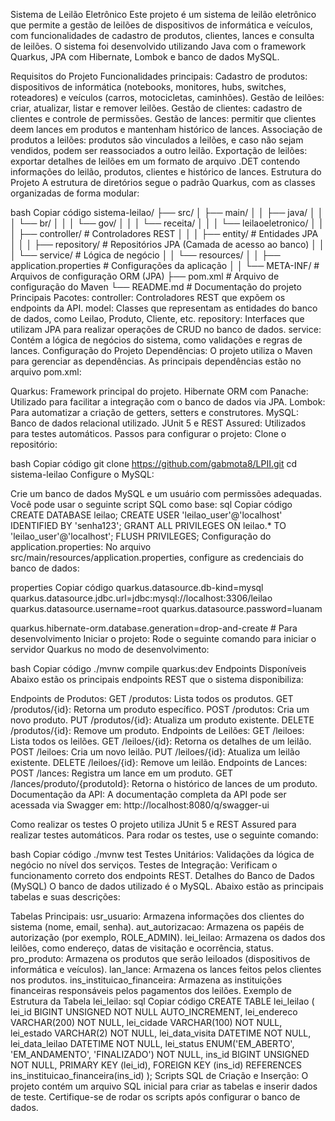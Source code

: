 Sistema de Leilão Eletrônico
Este projeto é um sistema de leilão eletrônico que permite a gestão de leilões de dispositivos de informática e veículos, com funcionalidades de cadastro de produtos, clientes, lances e consulta de leilões. O sistema foi desenvolvido utilizando Java com o framework Quarkus, JPA com Hibernate, Lombok e banco de dados MySQL.

Requisitos do Projeto
Funcionalidades principais:
Cadastro de produtos: dispositivos de informática (notebooks, monitores, hubs, switches, roteadores) e veículos (carros, motocicletas, caminhões).
Gestão de leilões: criar, atualizar, listar e remover leilões.
Gestão de clientes: cadastro de clientes e controle de permissões.
Gestão de lances: permitir que clientes deem lances em produtos e mantenham histórico de lances.
Associação de produtos a leilões: produtos são vinculados a leilões, e caso não sejam vendidos, podem ser reassociados a outro leilão.
Exportação de leilões: exportar detalhes de leilões em um formato de arquivo .DET contendo informações do leilão, produtos, clientes e histórico de lances.
Estrutura do Projeto
A estrutura de diretórios segue o padrão Quarkus, com as classes organizadas de forma modular:

bash
Copiar código
sistema-leilao/
├── src/
│   ├── main/
│   │   ├── java/
│   │   │   └── br/
│   │   │       └── gov/
│   │   │           └── receita/
│   │   │               └── leilaoeletronico/
│   │   │                   ├── controller/     # Controladores REST
│   │   │                   ├── entity/         # Entidades JPA
│   │   │                   ├── repository/     # Repositórios JPA (Camada de acesso ao banco)
│   │   │                   └── service/        # Lógica de negócio
│   │   └── resources/
│   │       ├── application.properties          # Configurações da aplicação
│   │       └── META-INF/                       # Arquivos de configuração ORM (JPA)
├── pom.xml                                     # Arquivo de configuração do Maven
└── README.md                                   # Documentação do projeto
Principais Pacotes:
controller: Controladores REST que expõem os endpoints da API.
model: Classes que representam as entidades do banco de dados, como Leilao, Produto, Cliente, etc.
repository: Interfaces que utilizam JPA para realizar operações de CRUD no banco de dados.
service: Contém a lógica de negócios do sistema, como validações e regras de lances.
Configuração do Projeto
Dependências:
O projeto utiliza o Maven para gerenciar as dependências. As principais dependências estão no arquivo pom.xml:

Quarkus: Framework principal do projeto.
Hibernate ORM com Panache: Utilizado para facilitar a integração com o banco de dados via JPA.
Lombok: Para automatizar a criação de getters, setters e construtores.
MySQL: Banco de dados relacional utilizado.
JUnit 5 e REST Assured: Utilizados para testes automáticos.
Passos para configurar o projeto:
Clone o repositório:

bash
Copiar código
git clone https://github.com/gabmota8/LPII.git
cd sistema-leilao
Configure o MySQL:

Crie um banco de dados MySQL e um usuário com permissões adequadas. Você pode usar o seguinte script SQL como base:
sql
Copiar código
CREATE DATABASE leilao;
CREATE USER 'leilao_user'@'localhost' IDENTIFIED BY 'senha123';
GRANT ALL PRIVILEGES ON leilao.* TO 'leilao_user'@'localhost';
FLUSH PRIVILEGES;
Configuração do application.properties: No arquivo src/main/resources/application.properties, configure as credenciais do banco de dados:

properties
Copiar código
quarkus.datasource.db-kind=mysql
quarkus.datasource.jdbc.url=jdbc:mysql://localhost:3306/leilao
quarkus.datasource.username=root
quarkus.datasource.password=luanam

quarkus.hibernate-orm.database.generation=drop-and-create  # Para desenvolvimento
Iniciar o projeto: Rode o seguinte comando para iniciar o servidor Quarkus no modo de desenvolvimento:

bash
Copiar código
./mvnw compile quarkus:dev
Endpoints Disponíveis
Abaixo estão os principais endpoints REST que o sistema disponibiliza:

Endpoints de Produtos:
GET /produtos: Lista todos os produtos.
GET /produtos/{id}: Retorna um produto específico.
POST /produtos: Cria um novo produto.
PUT /produtos/{id}: Atualiza um produto existente.
DELETE /produtos/{id}: Remove um produto.
Endpoints de Leilões:
GET /leiloes: Lista todos os leilões.
GET /leiloes/{id}: Retorna os detalhes de um leilão.
POST /leiloes: Cria um novo leilão.
PUT /leiloes/{id}: Atualiza um leilão existente.
DELETE /leiloes/{id}: Remove um leilão.
Endpoints de Lances:
POST /lances: Registra um lance em um produto.
GET /lances/produto/{produtoId}: Retorna o histórico de lances de um produto.
Documentação da API:
A documentação completa da API pode ser acessada via Swagger em:
http://localhost:8080/q/swagger-ui

Como realizar os testes
O projeto utiliza JUnit 5 e REST Assured para realizar testes automáticos. Para rodar os testes, use o seguinte comando:

bash
Copiar código
./mvnw test
Testes Unitários: Validações da lógica de negócio no nível dos serviços.
Testes de Integração: Verificam o funcionamento correto dos endpoints REST.
Detalhes do Banco de Dados (MySQL)
O banco de dados utilizado é o MySQL. Abaixo estão as principais tabelas e suas descrições:

Tabelas Principais:
usr_usuario: Armazena informações dos clientes do sistema (nome, email, senha).
aut_autorizacao: Armazena os papéis de autorização (por exemplo, ROLE_ADMIN).
lei_leilao: Armazena os dados dos leilões, como endereço, datas de visitação e ocorrência, status.
pro_produto: Armazena os produtos que serão leiloados (dispositivos de informática e veículos).
lan_lance: Armazena os lances feitos pelos clientes nos produtos.
ins_instituicao_financeira: Armazena as instituições financeiras responsáveis pelos pagamentos dos leilões.
Exemplo de Estrutura da Tabela lei_leilao:
sql
Copiar código
CREATE TABLE lei_leilao (
    lei_id BIGINT UNSIGNED NOT NULL AUTO_INCREMENT,
    lei_endereco VARCHAR(200) NOT NULL,
    lei_cidade VARCHAR(100) NOT NULL,
    lei_estado VARCHAR(2) NOT NULL,
    lei_data_visita DATETIME NOT NULL,
    lei_data_leilao DATETIME NOT NULL,
    lei_status ENUM('EM_ABERTO', 'EM_ANDAMENTO', 'FINALIZADO') NOT NULL,
    ins_id BIGINT UNSIGNED NOT NULL,
    PRIMARY KEY (lei_id),
    FOREIGN KEY (ins_id) REFERENCES ins_instituicao_financeira(ins_id)
);
Scripts SQL de Criação e Inserção:
O projeto contém um arquivo SQL inicial para criar as tabelas e inserir dados de teste. Certifique-se de rodar os scripts após configurar o banco de dados.

